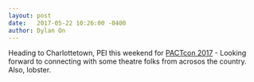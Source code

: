```yaml
---
layout: post
date:   2017-05-22 10:26:00 -0400
author: Dylan On
---
```


Heading to Charlottetown, PEI this weekend for [PACTcon 2017](https://conference.pact.ca) - Looking forward to connecting with some theatre folks from acrosos the country. Also, lobster.